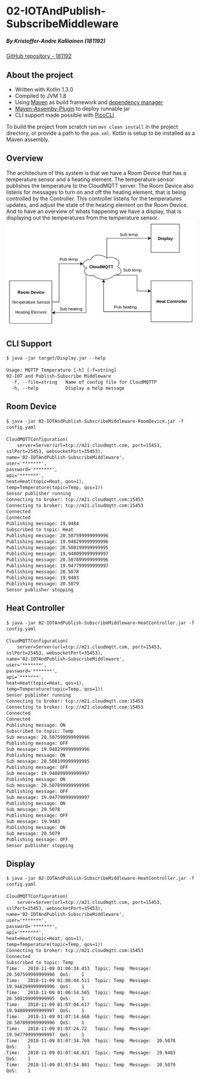 # 02-IOTAndPublish-SubscribeMiddleware

##### *By Kristoffer-Andre Kalliainen (181192)*
[GitHub repository - 181192](https://github.com/181192/DAT159/tree/master/iot_cloud/02-IOTAndPublish-SubscribeMiddleware)

## About the project
- Written with Kotlin 1.3.0
- Compiled to JVM 1.8
- Using [Maven](https://maven.apache.org/) as build framework and [dependency manager](https://mvnrepository.com/)
- [Maven-Assemby-Plugin](http://maven.apache.org/plugins/maven-assembly-plugin/) to deploy runnable jar
- CLI support made possible with [PicoCLI](https://github.com/remkop/picocli)

To build the project from scratch run `mvn clean install` in the project directory, or provide a path to the `pom.xml`.
Kotlin is setup to be installed as a Maven assembly.


## Overview
The architecture of this system is that we have a Room Device that has a temperature
sensor and a heating element. The temperature sensor publishes the temperature to the CloudMQTT
server. The Room Device also listens for messages to turn on and off the heating element, that
is being controlled by the Controller. This controller listens for the temperatures updates,
and adjust the state of the heating element on the Room Device.
And to have an overview of whats happening we have a display, that is displaying out the temperatures
from the temperature sensor. 
![overview](https://raw.githubusercontent.com/181192/DAT159/master/iot_cloud/02-IOTAndPublish-SubscribeMiddleware/overview.png)


## CLI Support
```shell
$ java -jar target/Display.jar --help

Usage: MQTTP Temperature [-h] [-f=string]
02-IOT and Publish-Subscribe Middleware
  -f, --file=string   Name of config file for CloudMQTTP
  -h, --help          Display a help message
```

## Room Device
```shell
$ java -jar 02-IOTAndPublish-SubscribeMiddleware-RoomDevice.jar -f config.yaml

CloudMQTTConfiguration(
	server=Server(url=tcp://m21.cloudmqtt.com, port=15453, sslPort=25453, websocketPort=35453),
name='02-IOTAndPublish-SubscribeMiddleware',
user='*******',
password='*******',
api='*******',
heat=Heat(topic=Heat, qos=1),
temp=Temperature(topic=Temp, qos=1))
Sensor publisher running
Connecting to broker: tcp://m21.cloudmqtt.com:15453
Connecting to broker: tcp://m21.cloudmqtt.com:15453
Connected
Connected
Publishing message: 19.9484
Subscribed to topic: Heat
Publishing message: 20.507599999999996
Publishing message: 19.948299999999996
Publishing message: 20.508199999999995
Publishing message: 19.948099999999997
Publishing message: 20.507899999999996
Publishing message: 19.947799999999997
Publishing message: 20.5078
Publishing message: 19.9483
Publishing message: 20.5079
Sensor publisher stopping

```

## Heat Controller
```shell
$ java -jar 02-IOTAndPublish-SubscribeMiddleware-HeatController.jar -f config.yaml

CloudMQTTConfiguration(
	server=Server(url=tcp://m21.cloudmqtt.com, port=15453, sslPort=25453, websocketPort=35453),
name='02-IOTAndPublish-SubscribeMiddleware',
user='*******',
password='*******',
api='*******',
heat=Heat(topic=Heat, qos=1),
temp=Temperature(topic=Temp, qos=1))
Sensor publisher running
Connecting to broker: tcp://m21.cloudmqtt.com:15453
Connecting to broker: tcp://m21.cloudmqtt.com:15453
Connected
Connected
Publishing message: ON
Subscribed to topic: Temp
Sub message: 20.507599999999996
Publishing message: OFF
Sub message: 19.948299999999996
Publishing message: ON
Sub message: 20.508199999999995
Publishing message: OFF
Sub message: 19.948099999999997
Publishing message: ON
Sub message: 20.507899999999996
Publishing message: OFF
Sub message: 19.947799999999997
Publishing message: ON
Sub message: 20.5078
Publishing message: OFF
Sub message: 19.9483
Publishing message: ON
Sub message: 20.5079
Publishing message: OFF
Sensor publisher stopping
```

## Display
```shell
$ java -jar 02-IOTAndPublish-SubscribeMiddleware-HeatController.jar -f config.yaml

CloudMQTTConfiguration(
	server=Server(url=tcp://m21.cloudmqtt.com, port=15453, sslPort=25453, websocketPort=35453),
name='02-IOTAndPublish-SubscribeMiddleware',
user='*******',
password='*******',
api='*******',
heat=Heat(topic=Heat, qos=1),
temp=Temperature(topic=Temp, qos=1))
Connecting to broker: tcp://m21.cloudmqtt.com:15453
Connected
Subscribed to topic: Temp
Time:	2018-11-09 01:06:34.453  Topic:	Temp  Message:	20.507599999999996  QoS:	1
Time:	2018-11-09 01:06:44.511  Topic:	Temp  Message:	19.948299999999996  QoS:	1
Time:	2018-11-09 01:06:54.565  Topic:	Temp  Message:	20.508199999999995  QoS:	1
Time:	2018-11-09 01:07:04.617  Topic:	Temp  Message:	19.948099999999997  QoS:	1
Time:	2018-11-09 01:07:14.668  Topic:	Temp  Message:	20.507899999999996  QoS:	1
Time:	2018-11-09 01:07:24.72   Topic:	Temp  Message:	19.947799999999997  QoS:	1
Time:	2018-11-09 01:07:34.769  Topic:	Temp  Message:	20.5078             QoS:	1
Time:	2018-11-09 01:07:44.821  Topic:	Temp  Message:	19.9483             QoS:	1
Time:	2018-11-09 01:07:54.881  Topic:	Temp  Message:	20.5079             QoS:	1

```
